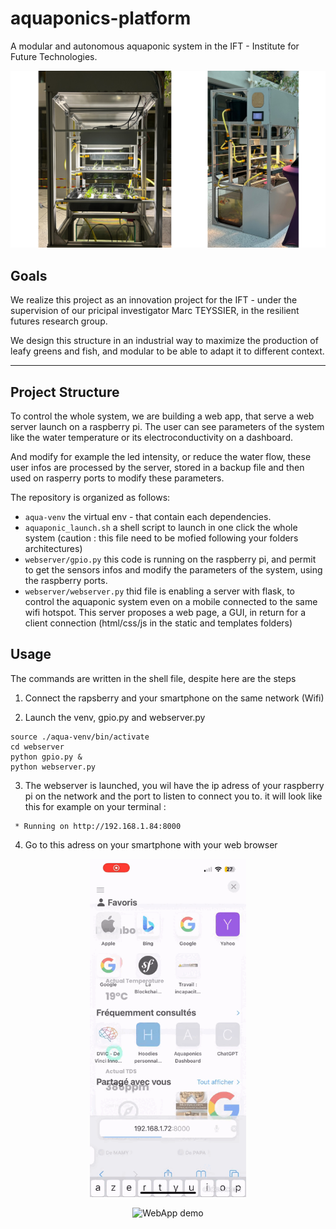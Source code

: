 # aquaponics-platform
A modular and autonomous aquaponic system in the IFT - Institute for Future Technologies.

<p align="center">
  <img src="media/presentation.png" alt="WebApp demo">
</p>

## Goals
We realize this project as an innovation project for the IFT - under the supervision of our pricipal investigator Marc TEYSSIER, in the resilient futures research group.

We design this structure in an industrial way to maximize the production of leafy greens and fish, and modular to be able to adapt it to  different context.

--------

## Project Structure

To control the whole system, we are building a web app, that serve a web server launch on a raspberry pi. The user can see parameters of the system like the water temperature or its electroconductivity on a dashboard.

And modify for example the led intensity, or reduce the water flow, these user infos are processed by the server, stored in a backup file and then used on rasperry ports to modify these parameters.

The repository is organized as follows:

- `aqua-venv` the virtual env - that contain each dependencies.
- `aquaponic_launch.sh` a shell script to launch in one click the whole system (caution : this file need to be mofied following your folders architectures)
- `webserver/gpio.py` this code is running on the raspberry pi, and permit to get the sensors infos and modify the parameters of the system, using the raspberry ports.
- `webserver/webserver.py` thid file is enabling a server with flask, to control the aquaponic system even on a mobile connected to the same wifi hotspot. This server proposes a web page, a GUI, in return for a client connection (html/css/js in the static and templates folders)


## Usage
The commands are written in the shell file, despite here are the steps

1. Connect the rapsberry and your smartphone  on the same network (Wifi)

2. Launch the venv, gpio.py and webserver.py
```shell
source ./aqua-venv/bin/activate
cd webserver
python gpio.py &
python webserver.py
```
3.  The webserver is launched, you wil have the ip adress of your raspberry pi on the network and the port to listen to connect you to.
it will look like this for example on your terminal :
```shell
 * Running on http://192.168.1.84:8000
 ```

4. Go to this adress on your smartphone with your web browser

<p align="center">
  <img src="media/webapp.gif" alt="WebApp demo" width="250">
</p>

<p align="center">
  <img src="media/romain.gif" alt="WebApp demo">
</p>